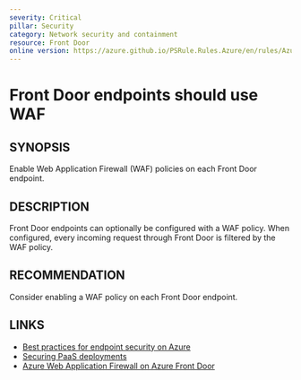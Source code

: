 ```yaml
---
severity: Critical
pillar: Security
category: Network security and containment
resource: Front Door
online version: https://azure.github.io/PSRule.Rules.Azure/en/rules/Azure.FrontDoor.UseWAF/
---
```


# Front Door endpoints should use WAF

## SYNOPSIS

Enable Web Application Firewall (WAF) policies on each Front Door endpoint.

## DESCRIPTION

Front Door endpoints can optionally be configured with a WAF policy.
When configured, every incoming request through Front Door is filtered by the WAF policy.

## RECOMMENDATION

Consider enabling a WAF policy on each Front Door endpoint.

## LINKS

- [Best practices for endpoint security on Azure](https://docs.microsoft.com/azure/architecture/framework/security/design-network-endpoints)
- [Securing PaaS deployments](https://docs.microsoft.com/azure/security/fundamentals/paas-deployments#install-a-web-application-firewall)
- [Azure Web Application Firewall on Azure Front Door](https://docs.microsoft.com/azure/web-application-firewall/afds/afds-overview)
